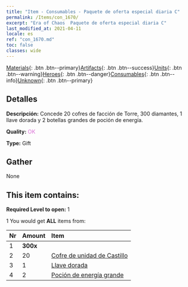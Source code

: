```yaml
---
title: "Item - Consumables - Paquete de oferta especial diaria C"
permalink: /Items/con_1670/
excerpt: "Era of Chaos  Paquete de oferta especial diaria C"
last_modified_at: 2021-04-11
locale: es
ref: "con_1670.md"
toc: false
classes: wide
---
```

 [Materials](/es/Items/){: .btn .btn--primary}[Artifacts](/es/Items/Artifacts/){: .btn .btn--success}[Units](/es/Items/Units/){: .btn .btn--warning}[Heroes](/es/Items/Heroes/){: .btn .btn--danger}[Consumables](/es/Items/Consumables/){: .btn .btn--info}[Unknown](/es/Items/Unknown/){: .btn .btn--primary}

## Detalles
 **Descripción:** Concede 20 cofres de facción de Torre, 300 diamantes, 1 llave dorada y 2 botellas grandes de poción de energía.

 **Quality:** <span style="color: #DA70D6">OK</span>

 **Type:** Gift

## Gather

  None

## This item contains:

 **Required Level to open:** 1

 1 You would get **ALL** items  from:

  | Nr | Amount |     Item    |
  |:---|:-------|:------------|
  | 1 |  **300x** | <i class="fas fa-gem"/> |  | 
  | 2 | 20 | [Cofre de unidad de Castillo](/es/Items/con_1269/) | 
  | 3 | 1 | [Llave dorada](/es/Items/con_783/) | 
  | 4 | 2 | [Poción de energía grande](/es/Items/con_706/) | 
